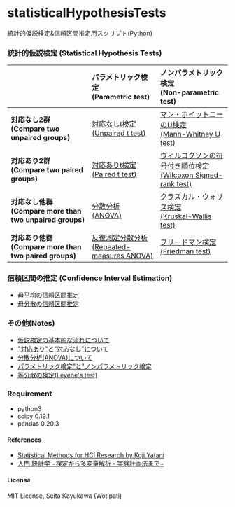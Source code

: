 # statisticalHypothesisTests
統計的仮説検定&信頼区間推定用スクリプト(Python)  

### 統計的仮説検定 (Statistical Hypothesis Tests)
|            | パラメトリック検定<br>(Parametric test) | ノンパラメトリック検定<br>(Non-parametric test) |
|:-----------|:------------|:------------|
|**対応なし2群<br>(Compare two unpaired groups)**| [対応なしt検定<br>(Unpaired t test)](https://github.com/Wotipati/statisticalHypothesisTests/tree/master/Unpaired-t-test) | [マン・ホイットニーのU検定<br>(Mann-Whitney U test)](https://github.com/Wotipati/statisticalHypothesisTests/tree/master/Mann-Whitney-U-test)|
|**対応あり2群<br>(Compare two paired groups)**| [対応ありt検定<br>(Paired t test)](https://github.com/Wotipati/statisticalHypothesisTests/tree/master/Paired-t-test) | [ウィルコクソンの符号付き順位検定<br>(Wilcoxon Signed-rank test)](https://github.com/Wotipati/statisticalHypothesisTests/tree/master/Wilcoxon-Signed-rank-test)|
|**対応なし他群<br>(Compare more than two unpaired groups)**| [分散分析<br>(ANOVA)](https://github.com/Wotipati/statisticalHypothesisTests/tree/master/ANOVA#one-way-anova) | [クラスカル・ウォリス検定<br>(Kruskal-Wallis test)](https://github.com/Wotipati/statisticalHypothesisTests/tree/master/Kruskal-Wallis-test) |
|**対応あり他群<br>(Compare more than two paired groups)**| [反復測定分散分析<br>(Repeated-measures ANOVA)](https://github.com/Wotipati/statisticalHypothesisTests/blob/master/Notes/What_is_ANOVA%3F.md#%E5%AF%BE%E5%BF%9C%E3%81%82%E3%82%8A%E4%B8%80%E5%85%83%E9%85%8D%E7%BD%AE%E5%88%86%E6%95%A3%E5%88%86%E6%9E%90) | [フリードマン検定<br>(Friedman test)](https://github.com/Wotipati/statisticalHypothesisTests/tree/master/Friedman-test) |


### 信頼区間の推定 (Confidence Interval Estimation)
- [母平均の信頼区間推定](https://github.com/Wotipati/statisticalHypothesisTests/tree/master/Confidence-Interval-Estimation-for-the-Mean)
- [母分散の信頼区間推定](https://github.com/Wotipati/statisticalHypothesisTests/tree/master/Confidence-Interval-Estimation-for-the-Variance)


### その他(Notes)
- [仮説検定の基本的な流れについて](https://github.com/Wotipati/statisticalHypothesisTests/blob/master/Notes/What_is_Statistical_Hypothesis_Test%3F.md)
- ["対応あり"と"対応なし"について](https://github.com/Wotipati/statisticalHypothesisTests/blob/master/Notes/paired_and_unpaired.md)
- [分散分析(ANOVA)について](https://github.com/Wotipati/statisticalHypothesisTests/blob/master/Notes/What_is_ANOVA%3F.md)
- [パラメトリック検定"と"ノンパラメトリック検定](https://github.com/Wotipati/statisticalHypothesisTests/blob/master/Notes/parametric_and_nonparametric.md)
- [等分散の検定(Levene's test)](https://github.com/Wotipati/statisticalHypothesisTests/tree/master/Levene's-test)


### Requirement
- python3
- scipy 0.19.1
- pandas 0.20.3


#### References
- [Statistical Methods for HCI Research by Koji Yatani](http://yatani.jp/teaching/doku.php?id=hcistats:start)
- [入門 統計学 −検定から多変量解析・実験計画法まで−](http://shop.ohmsha.co.jp/shopdetail/000000001900/)

#### License
MIT License, Seita Kayukawa (Wotipati)
